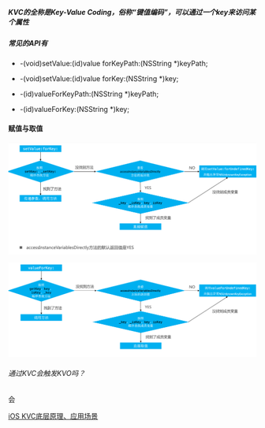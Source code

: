 

##### KVC的全称是Key-Value  Coding，俗称“键值编码”，可以通过一个key来访问某个属性



##### 常见的API有

- -(void)setValue:(id)value forKeyPath:(NSString *)keyPath;

- -(void)setValue:(id)value forKey:(NSString *)key;

- -(id)valueForKeyPath:(NSString *)keyPath;

- -(id)valueForKey:(NSString *)key;



#### 赋值与取值

![赋值](img/kvc1.png)



![取值](img/kvc2.png)





###### 通过KVC会触发KVO吗？

会





[iOS KVC底层原理、应用场景](https://blog.csdn.net/qq_27909209/article/details/81106631)